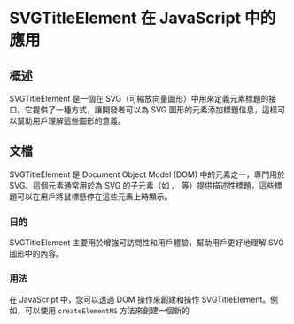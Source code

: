 <!--
Meta Description: # SVGTitleElement 在 JavaScript 中的應用 ## 概述 SVGTitleElement 是一個在 SVG（可縮放向量圖形）中用來定義元素標題的接口。它提供了一種方式，讓開發者可以為 SVG 圖形的元素添加標題信息，這樣可以幫助用戶理解這些圖形的意義。 ## 文檔 SVGT...
Meta Keywords: svg, circle, svgtitleelement, title, javascript
-->

# SVGTitleElement 在 JavaScript 中的應用

## 概述
SVGTitleElement 是一個在 SVG（可縮放向量圖形）中用來定義元素標題的接口。它提供了一種方式，讓開發者可以為 SVG 圖形的元素添加標題信息，這樣可以幫助用戶理解這些圖形的意義。

## 文檔
SVGTitleElement 是 Document Object Model (DOM) 中的元素之一，專門用於 SVG。這個元素通常用於為 SVG 的子元素（如 <circle>、<rect> 等）提供描述性標題，這些標題可以在用戶將鼠標懸停在這些元素上時顯示。

### 目的
SVGTitleElement 主要用於增強可訪問性和用戶體驗，幫助用戶更好地理解 SVG 圖形中的內容。

### 用法
在 JavaScript 中，您可以透過 DOM 操作來創建和操作 SVGTitleElement。例如，可以使用 `createElementNS` 方法來創建一個新的 <title> 元素並將其附加到其他 SVG 元素中。

### 詳細信息
- **屬性**: SVGTitleElement 主要包含一個 `textContent` 屬性，該屬性用於設置或獲取標題文本。
- **事件**: 目前，SVGTitleElement 不支持特定的事件，但它可以與其他 SVG 元素的事件一起使用。
- **兼容性**: 確保檢查瀏覽器兼容性，特別是在移動設備上。

## 範例
以下是一個基本的使用範例，展示如何在 SVG 中添加標題：

```html
<svg width="200" height="200">
    <circle cx="100" cy="100" r="80" fill="blue">
        <title>這是一個藍色圓形</title>
    </circle>
</svg>
```

在這個例子中，當用戶將鼠標懸停在藍色圓形上時，將顯示 "這是一個藍色圓形" 的提示。

JavaScript 動態創建 SVGTitleElement 的範例：

```javascript
const svgNS = "http://www.w3.org/2000/svg";
const circle = document.createElementNS(svgNS, 'circle');
circle.setAttribute('cx', 100);
circle.setAttribute('cy', 100);
circle.setAttribute('r', 80);
circle.setAttribute('fill', 'red');

const title = document.createElementNS(svgNS, 'title');
title.textContent = "這是一個紅色圓形";
circle.appendChild(title);

document.querySelector('svg').appendChild(circle);
```

## 說明
使用 SVGTitleElement 時，開發者應注意以下幾點：
- **可訪問性**: 為每個重要的 SVG 元素添加標題，可以增強可訪問性，特別是對於使用輔助技術的用戶。
- **過度使用**: 不要為每個小元素添加標題，這可能會導致用戶界面過於繁雜。應該根據實際需求來添加標題。
- **CSS 影響**: 雖然 <title> 本身不會影響元素的外觀，但其存在可以影響用戶與圖形的互動體驗。

## 單行摘要
SVGTitleElement 是一個用於為 SVG 元素添加標題的接口，增強了可訪問性和用戶體驗。